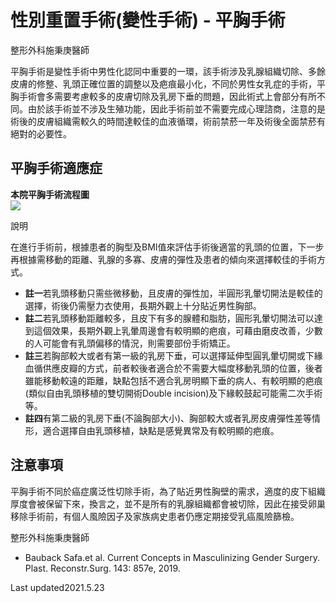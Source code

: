 # 性別重置手術(變性手術) - 平胸手術

整形外科施秉庚醫師

平胸手術是變性手術中男性化認同中重要的一環，該手術涉及乳腺組織切除、多餘皮膚的修整、乳頭正確位置的調整以及疤痕最小化，不同於男性女乳症的手術，平胸手術會多需要考慮較多的皮膚切除及乳房下垂的問題，因此術式上會部分有所不同。由於該手術並不涉及生殖功能，因此手術前並不需要完成心理諮商，注意的是術後的皮膚組織需較久的時間達較佳的血液循環，術前禁菸一年及術後全面禁菸有絕對的必要性。

## 平胸手術適應症

**本院平胸手術流程圖**  
![](img/flowchart.png)

說明

在進行手術前，根據患者的胸型及BMI值來評估手術後適當的乳頭的位置，下一步再根據需移動的距離、乳腺的多寡、皮膚的彈性及患者的傾向來選擇較佳的手術方式。

-   **註一**若乳頭移動只需些微移動，且皮膚的彈性加，半圓形乳暈切開法是較佳的選擇，術後仍需壓力衣使用，長期外觀上十分貼近男性胸部。
-   **註二**若乳頭移動距離較多，且皮下有多的腺體和脂肪，圓形乳暈切開法可以達到這個效果，長期外觀上乳暈周邊會有較明顯的疤痕，可藉由磨皮改善，少數的人可能會有乳頭偏移的情況，則需要部份手術矯正。
-   **註三**若胸部較大或者有第一級的乳房下垂，可以選擇延伸型圓乳暈切開或下緣血循供應皮瓣的方式，前者較後者適合於不需要大幅度移動乳頭的位置，後者雖能移動較遠的距離，缺點包括不適合乳房明顯下垂的病人、有較明顯的疤痕(類似自由乳頭移植的雙切開術Double incision)及下緣較鼓起可能需二次手術等。
-   **註四**有第二級的乳房下垂(不論胸部大小)、胸部較大或者乳房皮膚彈性差等情形，適合選擇自由乳頭移植，缺點是感覺異常及有較明顯的疤痕。

## 注意事項

平胸手術不同於癌症廣泛性切除手術，為了貼近男性胸壁的需求，適度的皮下組織厚度會被保留下來，換言之，並不是所有的乳腺組織都會被切除，因此在接受卵巢移除手術前，有個人風險因子及家族病史患者仍應定期接受乳癌風險篩檢。

整形外科施秉庚醫師

-   Bauback Safa.et al. Current Concepts in Masculinizing Gender Surgery. Plast. Reconstr.Surg. 143: 857e, 2019.

Last updated2021.5.23